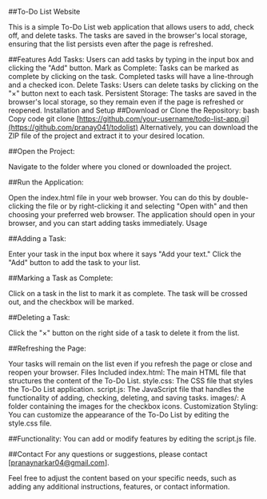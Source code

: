 ##To-Do List Website

  This is a simple To-Do List web application that allows users to add, check off, and delete tasks. The tasks are saved in the browser's local storage, ensuring that the list persists even after the page is refreshed.

##Features
  Add Tasks: Users can add tasks by typing in the input box and clicking the "Add" button.
  Mark as Complete: Tasks can be marked as complete by clicking on the task. Completed tasks will have a line-through and a checked icon.
  Delete Tasks: Users can delete tasks by clicking on the "×" button next to each task.
  Persistent Storage: The tasks are saved in the browser's local storage, so they remain even if the page is refreshed or reopened.
  Installation and Setup
  ##Download or Clone the Repository:
bash
Copy code
git clone [https://github.com/your-username/todo-list-app.gi](https://github.com/pranay041/todolist)
Alternatively, you can download the ZIP file of the project and extract it to your desired location.

##Open the Project:

Navigate to the folder where you cloned or downloaded the project.

##Run the Application:

Open the index.html file in your web browser. You can do this by double-clicking the file or by right-clicking it and selecting "Open with" and then choosing your preferred web browser.
The application should open in your browser, and you can start adding tasks immediately.
Usage


##Adding a Task:

Enter your task in the input box where it says "Add your text."
Click the "Add" button to add the task to your list.


##Marking a Task as Complete:

Click on a task in the list to mark it as complete. The task will be crossed out, and the checkbox will be marked.


##Deleting a Task:

Click the "×" button on the right side of a task to delete it from the list.


##Refreshing the Page:

Your tasks will remain on the list even if you refresh the page or close and reopen your browser.
Files Included
index.html: The main HTML file that structures the content of the To-Do List.
style.css: The CSS file that styles the To-Do List application.
script.js: The JavaScript file that handles the functionality of adding, checking, deleting, and saving tasks.
images/: A folder containing the images for the checkbox icons.
Customization
Styling: You can customize the appearance of the To-Do List by editing the style.css file.

##Functionality: You can add or modify features by editing the script.js file.

##Contact
For any questions or suggestions, please contact [pranaynarkar04@gmail.com].

Feel free to adjust the content based on your specific needs, such as adding any additional instructions, features, or contact information.






